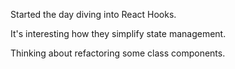 Started the day diving into React Hooks.

It's interesting how they simplify state management.

Thinking about refactoring some class components.